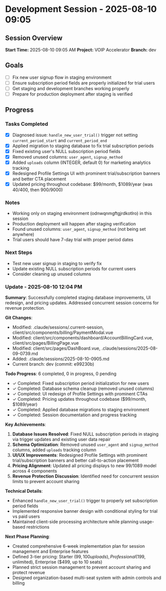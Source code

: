 # Development Session - 2025-08-10 09:05

## Session Overview
**Start Time:** 2025-08-10 09:05 AM
**Project:** VOIP Accelerator
**Branch:** dev

## Goals
- [ ] Fix new user signup flow in staging environment
- [ ] Ensure subscription period fields are properly initialized for trial users
- [ ] Get staging and development branches working properly
- [ ] Prepare for production deployment after staging is verified

## Progress

### Tasks Completed
- [x] Diagnosed issue: `handle_new_user_trial()` trigger not setting `current_period_start` and `current_period_end`
- [x] Applied migration to staging database to fix trial subscription periods
- [x] Fixed existing user's NULL subscription period fields
- [x] Removed unused columns: `user_agent`, `signup_method`
- [x] Added `uploads` column (INTEGER, default 0) for marketing analytics tracking
- [x] Redesigned Profile Settings UI with prominent trial/subscription banners and better CTA placement
- [x] Updated pricing throughout codebase: $99/month, $1089/year (was $40/$400, then $900/$9000)

### Notes
- Working only on staging environment (odnwqnmgftgjrdkotlro) in this session
- Production deployment will happen after staging verification
- Found unused columns: `user_agent`, `signup_method` (not being set anywhere)
- Trial users should have 7-day trial with proper period dates

### Next Steps
- Test new user signup in staging to verify fix
- Update existing NULL subscription periods for current users
- Consider cleaning up unused columns

### Update - 2025-08-10 12:04 PM

**Summary**: Successfully completed staging database improvements, UI redesign, and pricing updates. Addressed concurrent session concerns for revenue protection.

**Git Changes**:
- Modified: .claude/sessions/.current-session, client/src/components/billing/PaymentModal.vue
- Modified: client/src/components/dashboard/AccountBillingCard.vue, client/src/pages/BillingPage.vue
- Modified: client/src/pages/DashBoard.vue, .claude/sessions/2025-08-09-0739.md
- Added: .claude/sessions/2025-08-10-0905.md
- Current branch: dev (commit: e99230b)

**Todo Progress**: 6 completed, 0 in progress, 0 pending
- ✓ Completed: Fixed subscription period initialization for new users
- ✓ Completed: Database schema cleanup (removed unused columns)
- ✓ Completed: UI redesign of Profile Settings with prominent CTAs
- ✓ Completed: Pricing updates throughout codebase ($99/month, $1089/year)
- ✓ Completed: Applied database migrations to staging environment
- ✓ Completed: Session documentation and progress tracking

**Key Achievements**:
1. **Database Issues Resolved**: Fixed NULL subscription periods in staging via trigger updates and existing user data repair
2. **Schema Optimization**: Removed unused `user_agent` and `signup_method` columns, added `uploads` tracking column
3. **UI/UX Improvements**: Redesigned Profile Settings with prominent trial/subscription banners and better call-to-action placement
4. **Pricing Alignment**: Updated all pricing displays to new $99/$1089 model across 4 components
5. **Revenue Protection Discussion**: Identified need for concurrent session limits to prevent account sharing

**Technical Details**:
- Enhanced `handle_new_user_trial()` trigger to properly set subscription period fields
- Implemented responsive banner design with conditional styling for trial vs paid users
- Maintained client-side processing architecture while planning usage-based restrictions

**Next Phase Planning**:
- Created comprehensive 6-week implementation plan for session management and Enterprise features
- Defined 3-tier pricing: Starter ($99, 100 uploads), Professional ($199, unlimited), Enterprise ($499, up to 10 seats)
- Planned strict session management to prevent account sharing and protect revenue
- Designed organization-based multi-seat system with admin controls and billing